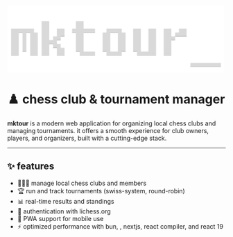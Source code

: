 <img src='/public/readme.png' width=500/>

# ♟️ chess club & tournament manager

**mktour** is a modern web application for organizing local chess clubs and managing tournaments. it offers a smooth experience for club owners, players, and organizers, built with a cutting-edge stack.

---

## ✨ features

- 🧑‍🤝‍🧑 manage local chess clubs and members
- 🏆 run and track tournaments (swiss-system, round-robin)
- 📊 real-time results and standings
- 🔐 authentication with lichess.org
- 📱 PWA support for mobile use
- ⚡ optimized performance with bun, , nextjs, react compiler, and react 19
